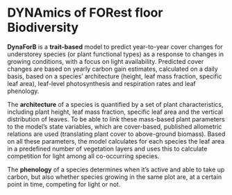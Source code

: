 # DYNAmics of FORest floor Biodiversity

**DynaForB** is a **trait-based** model to predict year-to-year cover changes for understorey species (or plant functional types) as a response to changes in growing conditions, with a focus on light availability. Predicted cover changes are based on yearly carbon gain estimates, calculated on a daily basis, based on a species’ architecture (height, leaf mass fraction, specific leaf area), leaf-level photosynthesis and respiration rates and leaf phenology.

The **architecture** of a species is quantified by a set of plant characteristics, including plant height, leaf mass fraction, specific leaf area and the vertical distribution of leaves. To be able to link these mass-based plant parameters to the model’s state variables, which are cover-based, published allometric relations are used (translating plant cover to above-ground biomass). Based on all these parameters, the model calculates for each species the leaf area in a predefined number of vegetation layers and uses this to calculate competition for light among all co-occurring species.

The **phenology** of a species determines when it’s active and able to take up carbon, but also whether species growing in the same plot are, at a certain point in time, competing for light or not.
